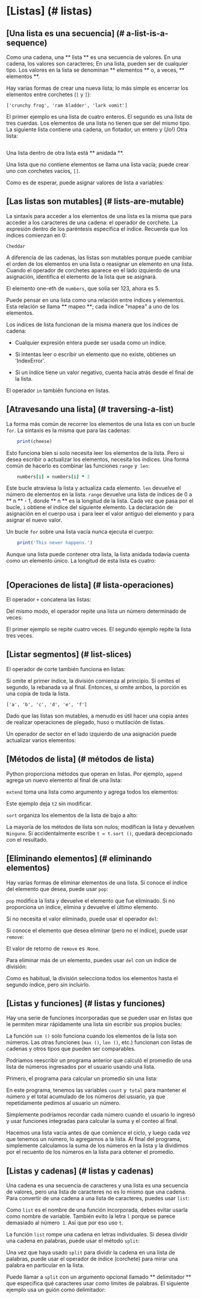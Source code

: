 # [Listas] (# listas)



## [Una lista es una secuencia] (# a-list-is-a-sequence)

Como una cadena, una ** lista ** es una secuencia de valores. En una cadena, los valores son caracteres; En una lista, pueden ser de cualquier tipo. Los valores en la lista se denominan ** elementos ** o, a veces, ** elementos **.



Hay varias formas de crear una nueva lista; lo más simple es encerrar los elementos entre corchetes (`[` y `]`):

```[10, 20, 30, 40]
['crunchy frog', 'ram bladder', 'lark vomit']
```
El primer ejemplo es una lista de cuatro enteros. El segundo es una lista de tres cuerdas. Los elementos de una lista no tienen que ser del mismo tipo. La siguiente lista contiene una cadena, un flotador, un entero y (¡lo!) Otra lista:

```['spam', 2.0, 5, [10, 20]]
```
Una lista dentro de otra lista está ** anidada **.



Una lista que no contiene elementos se llama una lista vacía; puede crear uno con corchetes vacíos, `[]`.



Como es de esperar, puede asignar valores de lista a variables:



## [Las listas son mutables] (# lists-are-mutable)



La sintaxis para acceder a los elementos de una lista es la misma que para acceder a los caracteres de una cadena: el operador de corchete. La expresión dentro de los paréntesis especifica el índice. Recuerda que los índices comienzan en 0:

```>>> print(cheeses[0])
Cheddar
```
A diferencia de las cadenas, las listas son mutables porque puede cambiar el orden de los elementos en una lista o reasignar un elemento en una lista. Cuando el operador de corchetes aparece en el lado izquierdo de una asignación, identifica el elemento de la lista que se asignará.



El elemento one-eth de `numbers`, que solía ser 123, ahora es 5.



Puede pensar en una lista como una relación entre índices y elementos. Esta relación se llama ** mapeo **; cada índice "mapea" a uno de los elementos.



Los índices de lista funcionan de la misma manera que los índices de cadena:

- Cualquier expresión entera puede ser usada como un índice.
- Si intentas leer o escribir un elemento que no existe, obtienes un 'IndexError'.



- Si un índice tiene un valor negativo, cuenta hacia atrás desde el final de la lista.



El operador `in` también funciona en listas.

## [Atravesando una lista] (# traversing-a-list)



La forma más común de recorrer los elementos de una lista es con un bucle `for`. La sintaxis es la misma que para las cadenas:

```for cheese in cheeses:
    print(cheese)
```
Esto funciona bien si solo necesita leer los elementos de la lista. Pero si desea escribir o actualizar los elementos, necesita los índices. Una forma común de hacerlo es combinar las funciones `range` y` len`:



```for i in range(len(numbers)):
    numbers[i] = numbers[i] * 2
```
Este bucle atraviesa la lista y actualiza cada elemento. `len` devuelve el número de elementos en la lista. `range` devuelve una lista de índices de 0 a ** n ** - 1, donde ** n ** es la longitud de la lista. Cada vez que pasa por el bucle, `i` obtiene el índice del siguiente elemento. La declaración de asignación en el cuerpo usa `i` para leer el valor antiguo del elemento y para asignar el nuevo valor.



Un bucle `for` sobre una lista vacía nunca ejecuta el cuerpo:

```for x in empty:
    print('This never happens.')
```
Aunque una lista puede contener otra lista, la lista anidada todavía cuenta como un elemento único. La longitud de esta lista es cuatro:



```['spam', 1, ['Brie', 'Roquefort', 'Pol le Veq'], [1, 2, 3]]
```
## [Operaciones de lista] (# lista-operaciones)



El operador `+` concatena las listas:



Del mismo modo, el operador repite una lista un número determinado de veces:



El primer ejemplo se repite cuatro veces. El segundo ejemplo repite la lista tres veces.

## [Listar segmentos] (# list-slices)



El operador de corte también funciona en listas:

Si omite el primer índice, la división comienza al principio. Si omites el segundo, la rebanada va al final. Entonces, si omite ambos, la porción es una copia de toda la lista.



```>>> t[:]
['a', 'b', 'c', 'd', 'e', 'f']
```
Dado que las listas son mutables, a menudo es útil hacer una copia antes de realizar operaciones de plegado, huso o mutilación de listas.



Un operador de sector en el lado izquierdo de una asignación puede actualizar varios elementos:



## [Métodos de lista] (# métodos de lista)



Python proporciona métodos que operan en listas. Por ejemplo, `append` agrega un nuevo elemento al final de una lista:



`extend` toma una lista como argumento y agrega todos los elementos:



Este ejemplo deja `t2` sin modificar.

`sort` organiza los elementos de la lista de bajo a alto:


La mayoría de los métodos de lista son nulos; modifican la lista y devuelven `Ninguno`. Si accidentalmente escribe `t = t.sort ()`, quedará decepcionado con el resultado.



## [Eliminando elementos] (# eliminando elementos)



Hay varias formas de eliminar elementos de una lista. Si conoce el índice del elemento que desea, puede usar `pop`:



`pop` modifica la lista y devuelve el elemento que fue eliminado. Si no proporciona un índice, elimina y devuelve el último elemento.

Si no necesita el valor eliminado, puede usar el operador `del`:



Si conoce el elemento que desea eliminar (pero no el índice), puede usar `remove`:



El valor de retorno de `remove` es` None`.


Para eliminar más de un elemento, puedes usar `del` con un índice de división:

Como es habitual, la división selecciona todos los elementos hasta el segundo índice, pero sin incluirlo.

## [Listas y funciones] (# listas y funciones)

Hay una serie de funciones incorporadas que se pueden usar en listas que le permiten mirar rápidamente una lista sin escribir sus propios bucles:

La función `sum ()` solo funciona cuando los elementos de la lista son números. Las otras funciones (`max ()`, `len ()`, etc.) funcionan con listas de cadenas y otros tipos que pueden ser comparables.

Podríamos reescribir un programa anterior que calculó el promedio de una lista de números ingresados ​​por el usuario usando una lista.

Primero, el programa para calcular un promedio sin una lista:

En este programa, tenemos las variables `count` y` total` para mantener el número y el total acumulado de los números del usuario, ya que repetidamente pedimos al usuario un número.

Simplemente podríamos recordar cada número cuando el usuario lo ingresó y usar funciones integradas para calcular la suma y el conteo al final.

Hacemos una lista vacía antes de que comience el ciclo, y luego cada vez que tenemos un número, lo agregamos a la lista. Al final del programa, simplemente calculamos la suma de los números en la lista y la dividimos por el recuento de los números en la lista para obtener el promedio.

## [Listas y cadenas] (# listas y cadenas)



Una cadena es una secuencia de caracteres y una lista es una secuencia de valores, pero una lista de caracteres no es lo mismo que una cadena. Para convertir de una cadena a una lista de caracteres, puedes usar `list`:



Como `list` es el nombre de una función incorporada, debes evitar usarla como nombre de variable. También evito la letra `l` porque se parece demasiado al número` 1`. Así que por eso uso `t`.

La función `list` rompe una cadena en letras individuales. Si desea dividir una cadena en palabras, puede usar el método `split`:


Una vez que haya usado `split` para dividir la cadena en una lista de palabras, puede usar el operador de índice (corchete) para mirar una palabra en particular en la lista.

Puede llamar a `split` con un argumento opcional llamado ** delimitador ** que especifica qué caracteres usar como límites de palabras. El siguiente ejemplo usa un guión como delimitador:

